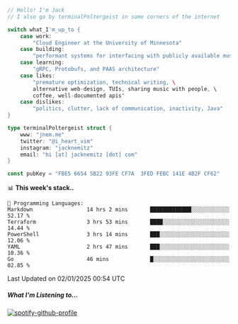 ```go
// Hello! I'm Jack
// I also go by terminalPoltergeist in some corners of the internet

switch what_I'm_up_to {
    case work:
        "Cloud Engineer at the University of Minnesota"
    case building:
        "performant systems for interfacing with publicly available music datasets"
    case learning:
        "gRPC, Protobufs, and PAAS architecture"
    case likes:
        "premature optimization, technical writing, \
        alternative web-design, TUIs, sharing music with people, \
        coffee, well-documented apis"
    case dislikes:
        "politics, clutter, lack of communication, inactivity, Java"
}

type terminalPoltergeist struct {
    www: "jnem.me"
    twitter: "@i_heart_vim"
    instagram: "jacknemitz"
    email: "hi [at] jacknemitz [dot] com"
}

const pubKey = "FBE5 6654 5B22 93FE CF7A  3FED FEBC 141E 4B2F CF62"
```

<!--START_SECTION:waka-->
📊 **This week's stack..** 

```text
💬 Programming Languages: 
Markdown                 14 hrs 2 mins       █████████████░░░░░░░░░░░░   52.17 % 
Terraform                3 hrs 53 mins       ████░░░░░░░░░░░░░░░░░░░░░   14.44 % 
PowerShell               3 hrs 14 mins       ███░░░░░░░░░░░░░░░░░░░░░░   12.06 % 
YAML                     2 hrs 47 mins       ███░░░░░░░░░░░░░░░░░░░░░░   10.36 % 
Go                       46 mins             █░░░░░░░░░░░░░░░░░░░░░░░░   02.85 % 
```


 Last Updated on 02/01/2025 00:54 UTC
<!--END_SECTION:waka-->

##### What I'm Listening to...

[![spotify-github-profile](https://jnem.me/listening-item?maxAge=2592000)](https://jnem.me/listening)
